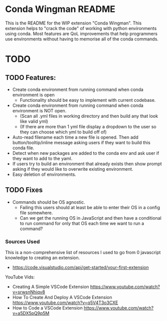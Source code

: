 # Conda Wingman README

This is the README for the WIP extension "Conda Wingman". 
This extension helps to "crack the code" of working with python environments using conda.
Most features are QoL improvements that help programmers use environments without having to memorise all of the conda commands.

# TODO 

## TODO Features:
- Create conda environment from running command when conda environment is open
    - Functionality should be easy to implement with current codebase.
- Create conda environment from running command when conda environment is NOT open. 
    - (Scan all .yml files in working directory and then build any that look like valid yml)
    - (If there are more than 1 yml file display a dropdown to the user so they can choose which yml to build off of)
- Auto-read filename each time a new file is opened. Then add button/tooltip/inline message asking users if they want to build this conda file.
- Detect when new packages are added to the conda env and ask user if they want to add to the yaml.
- If users try to build an environment that already exists then show prompt asking if they would like to overwrite existing environment.
- Easy deletion of environments.

## TODO Fixes
- Commands should be OS agnostic.
    - Failing this users should at least be able to enter their OS in a config file somewhere.
    - Can we get the running OS in JavaScript and then have a conditional to run command for only that OS each time we want to run a command?

### Sources Used

This is a non-comprehensive list of resources I used to go from 0 javascript knowledge to creating an extension.

- https://code.visualstudio.com/api/get-started/your-first-extension

YouTube Vids:
- Creating A Simple VSCode Extension https://www.youtube.com/watch?v=srwsnNhiqv8
- How To Create And Deploy A VSCode Extension https://www.youtube.com/watch?v=q5V4T3o3CXE 
- How to Code a VSCode Extension https://www.youtube.com/watch?v=a5DX5pQ9p5M

